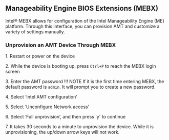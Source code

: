 ## Manageability Engine BIOS Extensions (MEBX)

Intel® MEBX allows for configuration of the Intel Manageability Engine (ME) platform. Through this interface, you can provision AMT and customize a variety of settings manually.

### Unprovision an AMT Device Through MEBX

1\. Restart or power on the device 

2\. While the device is booting up, press `Ctrl+P` to reach the MEBX login screen 

3\. Enter the AMT password
!!! NOTE
    If it is the first time entering MEBX, the default password is `admin`. It will prompt you to create a new password.

4\. Select ‘Intel AMT configuration’ 

5\. Select ‘Unconfigure Network access’ 

6\. Select ‘Full unprovision’, and then press 'y' to continue 

7\. It takes 30 seconds to a minute to unprovision the device. While it is unprovisioning, the up/down arrow keys will not work.